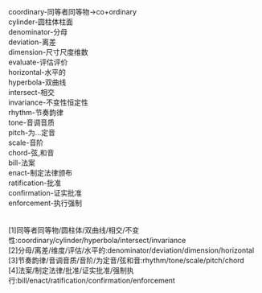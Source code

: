 coordinary-同等者同等物->co+ordinary<br>
cylinder-圆柱体柱面<br>
denominator-分母<br>
deviation-离差<br>
dimension-尺寸尺度维数<br>
evaluate-评估评价<br>
horizontal-水平的<br>
hyperbola-双曲线<br>
intersect-相交<br>
invariance-不变性恒定性<br>
rhythm-节奏韵律<br>
tone-音调音质<br>
pitch-为...定音<br>
scale-音阶<br>
chord-弦,和音<br>
bill-法案<br>
enact-制定法律颁布<br>
ratification-批准<br>
confirmation-证实批准<br>
enforcement-执行强制<br>
<br>
<br>
[1]同等者同等物/圆柱体/双曲线/相交/不变性:coordinary/cylinder/hyperbola/intersect/invariance<br>
[2]分母/离差/维度/评估/水平的:denominator/deviation/dimension/horizontal<br>
[3]节奏韵律/音调音质/音阶/为定音/弦和音:rhythm/tone/scale/pitch/chord<br>
[4]法案/制定法律/批准/证实批准/强制执行:bill/enact/ratification/confirmation/enforcement<br>
<br>
<br>
